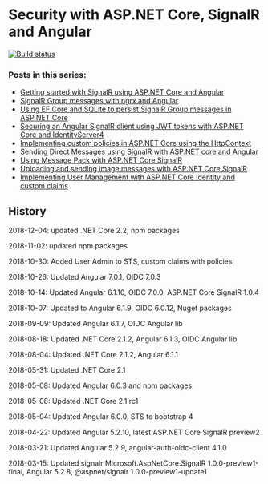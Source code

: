 # Security with ASP.NET Core, SignalR and Angular

[![Build status](https://ci.appveyor.com/api/projects/status/y3m83q53ql5g3ywl?svg=true)](https://ci.appveyor.com/project/damienbod/aspnetcoreangularsignalrsecurity)


### Posts in this series:

<ul>	
	
<li><a href="https://damienbod.com/2017/09/12/getting-started-with-signalr-using-asp-net-core-and-angular/">Getting started with SignalR using ASP.NET Core and Angular</a></li>
<li><a href="https://damienbod.com/2017/09/18/signalr-group-messages-with-ngrx-and-angular/">SignalR Group messages with ngrx and Angular</a></li>
<li><a href="https://damienbod.com/2017/09/29/using-ef-core-and-sqlite-to-persist-signalr-group-messages-in-asp-net-core/">Using EF Core and SQLite to persist SignalR Group messages in ASP.NET Core</a></li>
<li><a href="https://damienbod.com/2017/10/16/securing-an-angular-signalr-client-using-jwt-tokens-with-asp-net-core-and-identityserver4/">Securing an Angular SignalR client using JWT tokens with ASP.NET Core and IdentityServer4</a></li>
<li><a href="https://damienbod.com/2017/10/23/implementing-custom-policies-in-asp-net-core-using-the-httpcontext/">Implementing custom policies in ASP.NET Core using the HttpContext</a></li>
<li><a href="https://damienbod.com/2017/12/05/sending-direct-messages-using-signalr-with-asp-net-core-and-angular/">Sending Direct Messages using SignalR with ASP.NET core and Angular</a> </li>
<li><a href="https://damienbod.com/2018/03/19/using-message-pack-with-asp-net-core-signalr/">Using Message Pack with ASP.NET Core SignalR</a> </li>
<li><a href="https://damienbod.com/2018/05/13/uploading-and-sending-image-messages-with-asp-net-core-signalr/">Uploading and sending image messages with ASP.NET Core SignalR</a></li>
<li><a href="https://damienbod.com/2018/10/30/implementing-user-management-with-asp-net-core-identity-and-custom-claims/">Implementing User Management with ASP.NET Core Identity and custom claims</a></li>
</ul>

## History

2018-12-04: updated .NET Core 2.2, npm packages

2018-11-02: updated npm packages

2018-10-30: Added User Admin to STS, custom claims with policies

2018-10-26: Updated  Angular 7.0.1, OIDC 7.0.3

2018-10-14: Updated  Angular 6.1.10, OIDC 7.0.0, ASP.NET Core SignalR 1.0.4

2018-10-07: Updated to Angular 6.1.9, OIDC 6.0.12, Nuget packages

2018-09-09: Updated Angular 6.1.7, OIDC Angular lib

2018-08-18: Updated .NET Core 2.1.2, Angular 6.1.3, OIDC Angular lib

2018-08-04: Updated .NET Core 2.1.2, Angular 6.1.1

2018-05-31: Updated .NET Core 2.1

2018-05-08: Updated Angular 6.0.3 and npm packages

2018-05-08: Updated .NET Core 2.1 rc1

2018-05-04: Updated Angular 6.0.0, STS to bootstrap 4

2018-04-22: Updated Angular 5.2.10, latest ASP.NET Core SignalR preview2

2018-03-21: Updated Angular 5.2.9, angular-auth-oidc-client 4.1.0

2018-03-15: Updated signalr Microsoft.AspNetCore.SignalR 1.0.0-preview1-final, Angular 5.2.8, @aspnet/signalr 1.0.0-preview1-update1


